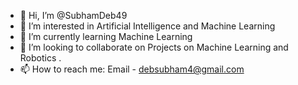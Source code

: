 - 👋 Hi, I’m @SubhamDeb49
- 👀 I’m interested in Artificial Intelligence and Machine Learning
- 🌱 I’m currently learning Machine Learning
- 💞️ I’m looking to collaborate on Projects on Machine Learning and Robotics .
- 📫 How to reach me: Email - debsubham4@gmail.com

<!---
SubhamDeb49/SubhamDeb49 is a ✨ special ✨ repository because its `README.md` (this file) appears on your GitHub profile.
You can click the Preview link to take a look at your changes.
--->
